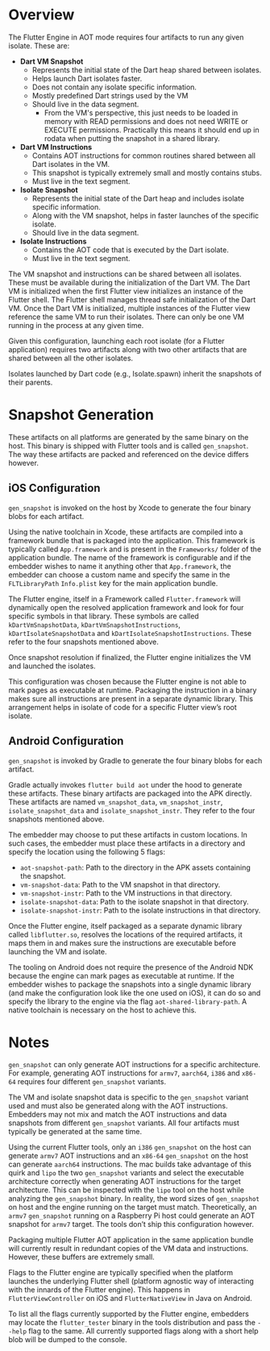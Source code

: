 # Overview

The Flutter Engine in AOT mode requires four artifacts to run any given isolate. These are:

* **Dart VM Snapshot**
  * Represents the initial state of the Dart heap shared between isolates.
  * Helps launch Dart isolates faster.
  * Does not contain any isolate specific information.
  * Mostly predefined Dart strings used by the VM
  * Should live in the data segment.
    * From the VM's perspective, this just needs to be loaded in memory with READ permissions and does not need WRITE or EXECUTE permissions. Practically this means it should end up in rodata when putting the snapshot in a shared library.
* **Dart VM Instructions**
  * Contains AOT instructions for common routines shared between all Dart isolates in the VM.
  * This snapshot is typically extremely small and mostly contains stubs.
  * Must live in the text segment.
* **Isolate Snapshot**
  * Represents the initial state of the Dart heap and includes isolate specific information.
  * Along with the VM snapshot, helps in faster launches of the specific isolate.
  * Should live in the data segment.
* **Isolate Instructions**
  * Contains the AOT code that is executed by the Dart isolate.
  * Must live in the text segment.

The VM snapshot and instructions can be shared between all isolates. These must be available during the initialization of the Dart VM. The Dart VM is initialized when the first Flutter view initializes an instance of the Flutter shell. The Flutter shell manages thread safe initialization of the Dart VM. Once the Dart VM is initialized, multiple instances of the Flutter view reference the same VM to run their isolates. There can only be one VM running in the process at any given time.

Given this configuration, launching each root isolate (for a Flutter application) requires two artifacts along with two other artifacts that are shared between all the other isolates.

Isolates launched by Dart code (e.g., Isolate.spawn) inherit the snapshots of their parents.

# Snapshot Generation

These artifacts on all platforms are generated by the same binary on the host. This binary is shipped with Flutter tools and is called `gen_snapshot`. The way these artifacts are packed and referenced on the device differs however.

## iOS Configuration

`gen_snapshot` is invoked on the host by Xcode to generate the four binary blobs for each artifact.

Using the native toolchain in Xcode, these artifacts are compiled into a framework bundle that is packaged into the application. This framework is typically called `App.framework` and is present in the `Frameworks/` folder of the application bundle. The name of the framework is configurable and if the embedder wishes to name it anything other that `App.framework`, the embedder can choose a custom name and specify the same in the `FLTLibraryPath` `Info.plist` key for the main application bundle.

The Flutter engine, itself in a Framework called `Flutter.framework` will dynamically open the resolved application framework and look for four specific symbols in that library. These symbols are called `kDartVmSnapshotData`, `kDartVmSnapshotInstructions`, `kDartIsolateSnapshotData` and `kDartIsolateSnapshotInstructions`. These refer to the four snapshots mentioned above.

Once snapshot resolution if finalized, the Flutter engine initializes the VM and launched the isolates.

This configuration was chosen because the Flutter engine is not able to mark pages as executable at runtime. Packaging the instruction in a binary makes sure all instructions are present in a separate dynamic library. This arrangement helps in isolate of code for a specific Flutter view’s root isolate.

## Android Configuration

`gen_snapshot` is invoked by Gradle to generate the four binary blobs for each artifact.

Gradle actually invokes `flutter build aot` under the hood to generate these artifacts. These binary artifacts are packaged into the APK directly. These artifacts are named `vm_snapshot_data`, `vm_snapshot_instr`, `isolate_snapshot_data` and `isolate_snapshot_instr`. They refer to the four snapshots mentioned above.

The embedder may choose to put these artifacts in custom locations. In such cases, the embedder must place these artifacts in a directory and specify the location using the following 5 flags:
  * `aot-snapshot-path`: Path to the directory in the APK assets containing the snapshot.
  * `vm-snapshot-data`: Path to the VM snapshot in that directory.
  * `vm-snapshot-instr`: Path to the VM instructions in that directory.
  * `isolate-snapshot-data`: Path to the isolate snapshot in that directory.
  * `isolate-snapshot-instr`: Path to the isolate instructions in that directory.

Once the Flutter engine, itself packaged as a separate dynamic library called `libflutter.so`, resolves the locations of the required artifacts, it maps them in and makes sure the instructions are executable before launching the VM and isolate.

The tooling on Android does not require the presence of the Android NDK because the engine can mark pages as executable at runtime. If the embedder wishes to package the snapshots into a single dynamic library (and make the configuration look like the one used on iOS), it can do so and specify the library to the engine via the flag `aot-shared-library-path`. A native toolchain is necessary on the host to achieve this.

# Notes

`gen_snapshot` can only generate AOT instructions for a specific architecture. For example, generating AOT instructions for `armv7`, `aarch64`, `i386` and `x86-64` requires four different `gen_snapshot` variants.

The VM and isolate snapshot data is specific to the `gen_snapshot` variant used and must also be generated along with the AOT instructions. Embedders may not mix and match the AOT instructions and data snapshots from different `gen_snapshot` variants. All four artifacts must typically be generated at the same time.

Using the current Flutter tools, only an `i386` `gen_snapshot` on the host can generate `armv7` AOT instructions and an `x86-64` `gen_snapshot` on the host can generate `aarch64` instructions. The mac builds take advantage of this quirk and `lipo` the two `gen_snapshot` variants and select the executable architecture correctly when generating AOT instructions for the target architecture. This can be inspected with the `lipo` tool on the host while analyzing the `gen_snapshot` binary. In reality, the word sizes of `gen_snapshot` on host and the engine running on the target must match. Theoretically, an `armv7` `gen_snapshot` running on a Raspberry Pi host could generate an AOT snapshot for `armv7` target. The tools don’t ship this configuration however.

Packaging multiple Flutter AOT application in the same application bundle will currently result in redundant copies of the VM data and instructions. However, these buffers are extremely small.

Flags to the Flutter engine are typically specified when the platform launches the underlying Flutter shell (platform agnostic way of interacting with the innards of the Flutter engine). This happens in `FlutterViewController` on iOS and `FlutterNativeView` in Java on Android.

To list all the flags currently supported by the Flutter engine, embedders may locate the `flutter_tester` binary in the tools distribution and pass the `--help` flag to the same. All currently supported flags along with a short help blob will be dumped to the console.
